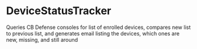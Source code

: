 # DeviceStatusTracker
Queries CB Defense consoles for list of enrolled devices, compares new list to previous list, and generates email listing the devices, which ones are new, missing, and still around
